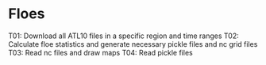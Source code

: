 # Floes

T01: Download all ATL10 files in a specific region and time ranges
T02: Calculate floe statistics and generate necessary pickle files and nc grid files
T03: Read nc files and draw maps
T04: Read pickle files
